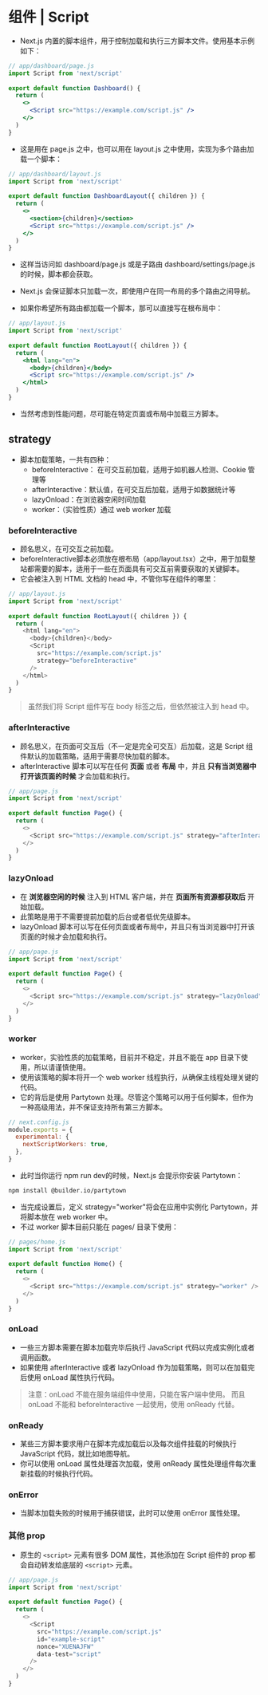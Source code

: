 # 组件 | Script

- Next.js 内置的脚本组件，用于控制加载和执行三方脚本文件。使用基本示例如下：

```jsx
// app/dashboard/page.js
import Script from 'next/script'
 
export default function Dashboard() {
  return (
    <>
      <Script src="https://example.com/script.js" />
    </>
  )
}
```

- 这是用在 page.js 之中，也可以用在 layout.js 之中使用，实现为多个路由加载一个脚本：

```jsx
// app/dashboard/layout.js
import Script from 'next/script'
 
export default function DashboardLayout({ children }) {
  return (
    <>
      <section>{children}</section>
      <Script src="https://example.com/script.js" />
    </>
  )
}
```

- 这样当访问如 dashboard/page.js 或是子路由 dashboard/settings/page.js的时候，脚本都会获取。
- Next.js 会保证脚本只加载一次，即使用户在同一布局的多个路由之间导航。

- 如果你希望所有路由都加载一个脚本，那可以直接写在根布局中：

```jsx
// app/layout.js 
import Script from 'next/script'
 
export default function RootLayout({ children }) {
  return (
    <html lang="en">
      <body>{children}</body>
      <Script src="https://example.com/script.js" />
    </html>
  )
}
```

- 当然考虑到性能问题，尽可能在特定页面或布局中加载三方脚本。

## strategy

- 脚本加载策略，一共有四种：
  - beforeInteractive： 在可交互前加载，适用于如机器人检测、Cookie 管理等
  - afterInteractive：默认值，在可交互后加载，适用于如数据统计等
  - lazyOnload：在浏览器空闲时间加载
  - worker：（实验性质）通过 web worker 加载
  
### beforeInteractive

- 顾名思义，在可交互之前加载。
- beforeInteractive脚本必须放在根布局（app/layout.tsx）之中，用于加载整站都需要的脚本，适用于一些在页面具有可交互前需要获取的关键脚本。
- 它会被注入到 HTML 文档的 head 中，不管你写在组件的哪里：

```js
// app/layout.js
import Script from 'next/script'
 
export default function RootLayout({ children }) {
  return (
    <html lang="en">
      <body>{children}</body>
      <Script
        src="https://example.com/script.js"
        strategy="beforeInteractive"
      />
    </html>
  )
}
```

> 虽然我们将 Script 组件写在 body 标签之后，但依然被注入到 head 中。

### afterInteractive

- 顾名思义，在页面可交互后（不一定是完全可交互）后加载，这是 Script 组件默认的加载策略，适用于需要尽快加载的脚本。
- afterInteractive 脚本可以写在任何 **页面** 或者 **布局** 中，并且 **只有当浏览器中打开该页面的时候** 才会加载和执行。

```js
// app/page.js
import Script from 'next/script'
 
export default function Page() {
  return (
    <>
      <Script src="https://example.com/script.js" strategy="afterInteractive" />
    </>
  )
}
```

### lazyOnload

- 在 **浏览器空闲的时候** 注入到 HTML 客户端，并在 **页面所有资源都获取后** 开始加载。
- 此策略是用于不需要提前加载的后台或者低优先级脚本。
- lazyOnload 脚本可以写在任何页面或者布局中，并且只有当浏览器中打开该页面的时候才会加载和执行。

```js
// app/page.js
import Script from 'next/script'
 
export default function Page() {
  return (
    <>
      <Script src="https://example.com/script.js" strategy="lazyOnload" />
    </>
  )
}
```

### worker

- worker，实验性质的加载策略，目前并不稳定，并且不能在 app 目录下使用，所以请谨慎使用。
- 使用该策略的脚本将开一个 web worker 线程执行，从确保主线程处理关键的代码。
- 它的背后是使用 Partytown 处理。尽管这个策略可以用于任何脚本，但作为一种高级用法，并不保证支持所有第三方脚本。

```js
// next.config.js
module.exports = {
  experimental: {
    nextScriptWorkers: true,
  },
}
```

- 此时当你运行 npm run dev的时候，Next.js 会提示你安装 Partytown：

```bash
npm install @builder.io/partytown
```

- 当完成设置后，定义 strategy="worker"将会在应用中实例化 Partytown，并将脚本放在 web worker 中。
- 不过 worker 脚本目前只能在 pages/ 目录下使用：

```js
// pages/home.js
import Script from 'next/script'
 
export default function Home() {
  return (
    <>
      <Script src="https://example.com/script.js" strategy="worker" />
    </>
  )
}
```

### onLoad

- 一些三方脚本需要在脚本加载完毕后执行 JavaScript 代码以完成实例化或者调用函数。
- 如果使用 afterInteractive 或者 lazyOnload 作为加载策略，则可以在加载完后使用 onLoad 属性执行代码。

> 注意：onLoad 不能在服务端组件中使用，只能在客户端中使用。
> 而且 onLoad 不能和 beforeInteractive 一起使用，使用 onReady 代替。

### onReady

- 某些三方脚本要求用户在脚本完成加载后以及每次组件挂载的时候执行 JavaScript 代码，就比如地图导航。
- 你可以使用 onLoad 属性处理首次加载，使用 onReady 属性处理组件每次重新挂载的时候执行代码。

### onError

- 当脚本加载失败的时候用于捕获错误，此时可以使用 onError 属性处理。

### 其他 prop

- 原生的 `<script>` 元素有很多 DOM 属性，其他添加在 Script 组件的 prop 都会自动转发给底层的 `<script>` 元素。

```js
// app/page.js
import Script from 'next/script'
 
export default function Page() {
  return (
    <>
      <Script
        src="https://example.com/script.js"
        id="example-script"
        nonce="XUENAJFW"
        data-test="script"
      />
    </>
  )
}
```
